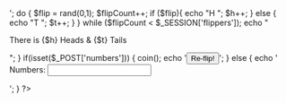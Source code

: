 <?session_start()?>
<?php
if (isset($_POST['numbers'])) {
$_SESSION['flippers'] = $_POST['numbers'];
}

else {
}
$flipCount = 0;
$h = 0;
$t = 0;

function coin() {
	echo '<p>';
	do {
    $flip = rand(0,1);
    $flipCount++;
    if ($flip){
        echo "H ";
		$h++;
    }
    else {
        echo "T ";
		$t++;
    }
} while ($flipCount < $_SESSION['flippers']);
echo "</p> <p>There is {$h} Heads & {$t} Tails</p>"; }
	if(isset($_POST['numbers'])) {
		coin();
		echo '<button onclick="location.reload()" type="button">Re-flip!</button>';
	}
	else {
		echo '<form action="#" method="post">
		Numbers: <input type="number" name="numbers" value="'. $_SESSION["flippers"] . '"><br>
		</form>';

	}
?>
